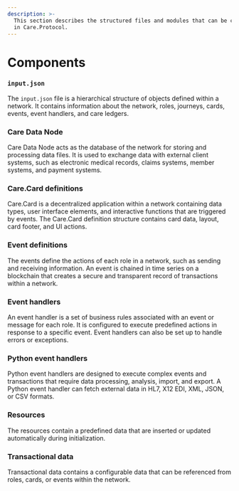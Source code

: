 ```yaml
---
description: >-
  This section describes the structured files and modules that can be configured
  in Care.Protocol.
---
```


# Components

### `input.json`

The `input.json` file is a hierarchical structure of objects defined within a network. It contains information about the network, roles, journeys, cards, events, event handlers, and care ledgers.

### Care Data Node

Care Data Node acts as the database of the network for storing and processing data files. It is used to exchange data with external client systems, such as electronic medical records, claims systems, member systems, and payment systems.

### Care.Card definitions

Care.Card is a decentralized application within a network containing data types, user interface elements, and interactive functions that are triggered by events. The Care.Card definition structure contains card data, layout, card footer, and UI actions.

### Event definitions

The events define the actions of each role in a network, such as sending and receiving information. An event is chained in time series on a blockchain that creates a secure and transparent record of transactions within a network.

### Event handlers

An event handler is a set of business rules associated with an event or message for each role. It is configured to execute predefined actions in response to a specific event. Event handlers can also be set up to handle errors or exceptions.

### Python event handlers

Python event handlers are designed to execute complex events and transactions that require data processing, analysis, import, and export. A Python event handler can fetch external data in HL7, X12 EDI, XML, JSON, or CSV formats.

### Resources

The resources contain a predefined data that are inserted or updated automatically during initialization.&#x20;

### Transactional data

Transactional data contains a configurable data that can be referenced from roles, cards, or events within the network.
